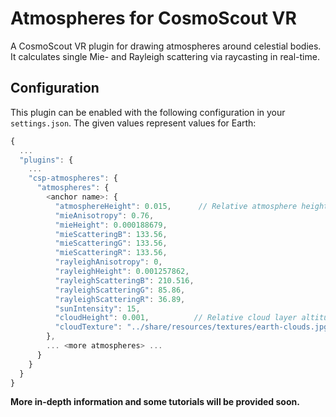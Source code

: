 # Atmospheres for CosmoScout VR

A CosmoScout VR plugin for drawing atmospheres around celestial bodies. It calculates single Mie- and Rayleigh scattering via raycasting in real-time.

## Configuration

This plugin can be enabled with the following configuration in your `settings.json`.
The given values represent values for Earth:

```javascript
{
  ...
  "plugins": {
    ...
    "csp-atmospheres": {
      "atmospheres": {
        <anchor name>: {
          "atmosphereHeight": 0.015,      // Relative atmosphere height compared to planet radius
          "mieAnisotropy": 0.76,
          "mieHeight": 0.000188679,
          "mieScatteringB": 133.56,
          "mieScatteringG": 133.56,
          "mieScatteringR": 133.56,
          "rayleighAnisotropy": 0,
          "rayleighHeight": 0.001257862,
          "rayleighScatteringB": 210.516,
          "rayleighScatteringG": 85.86,
          "rayleighScatteringR": 36.89,
          "sunIntensity": 15,
          "cloudHeight": 0.001,          // Relative cloud layer altitude
          "cloudTexture": "../share/resources/textures/earth-clouds.jpg" // Optional
        },
        ... <more atmospheres> ...
      }
    }
  }
}
```

**More in-depth information and some tutorials will be provided soon.**
